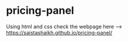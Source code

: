# pricing-panel 
Using html and css
check the webpage here -->  https://saistashaikh.github.io/pricing-panel/
